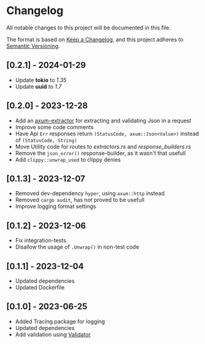 # Changelog

All notable changes to this project will be documented in this file.

The format is based on [Keep a Changelog](https://keepachangelog.com/en/1.0.0/),
and this project adheres to [Semantic Versioning](https://semver.org/spec/v2.0.0.html).

## [0.2.1] - 2024-01-29
- Update **tokio** to *1.35*
- Update **uuid** to *1.7*

## [0.2.0] - 2023-12-28
- Add an [axum-extractor](https://docs.rs/axum/latest/axum/#extractors) for extracting and validating Json in a request
- Improve some code comments
- Have Api `Err` responses return `(StatusCode, axum::Json<Value>)` instead of `(StatusCode, String)`
- Move Utility code for routes to *extractors.rs* and *response_builders.rs*
- Remove the `json_error()` response-builder, as it wasn't that usefull
- Add `clippy::unwrap_used` to clippy denies

## [0.1.3] - 2023-12-07
- Removed dev-dependency `hyper`, using `axum::http` instead
- Removed `cargo audit`, has not proved to be usefull
- Improve logging format settings

## [0.1.2] - 2023-12-06
- Fix integration-tests
- Disallow the usage of `.Unwrap()` in non-test code

## [0.1.1] - 2023-12-04
- Updated dependencies
- Updated Dockerfile

## [0.1.0] - 2023-06-25
- Added Tracing package for logging
- Updated dependencies
- Add validation using [Validator](https://docs.rs/validator)
